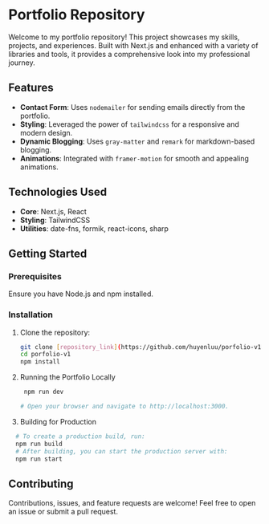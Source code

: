 # Portfolio Repository

Welcome to my portfolio repository! This project showcases my skills, projects, and experiences. Built with Next.js and enhanced with a variety of libraries and tools, it provides a comprehensive look into my professional journey.

## Features

- **Contact Form**: Uses `nodemailer` for sending emails directly from the portfolio.
- **Styling**: Leveraged the power of `tailwindcss` for a responsive and modern design.
- **Dynamic Blogging**: Uses `gray-matter` and `remark` for markdown-based blogging.
- **Animations**: Integrated with `framer-motion` for smooth and appealing animations.

## Technologies Used
- **Core**: Next.js, React
- **Styling**: TailwindCSS
- **Utilities**: date-fns, formik, react-icons, sharp

## Getting Started

### Prerequisites

Ensure you have Node.js and npm installed.

### Installation

1. Clone the repository:
   ```bash
   git clone [repository_link](https://github.com/huyenluu/porfolio-v1.git)
   cd porfolio-v1
   npm install
2. Running the Portfolio Locally
   ```bash
    npm run dev
   
   # Open your browser and navigate to http://localhost:3000.
   
3. Building for Production
  ```bash
    # To create a production build, run:
    npm run build
    # After building, you can start the production server with:
    npm run start
   ```

## Contributing
Contributions, issues, and feature requests are welcome! Feel free to open an issue or submit a pull request.
